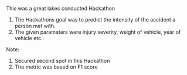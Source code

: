 This was a great lakes conducted Hackathon
1) The Hackathons goal was to predict the intensity of the accident a person met with.
2) The given paramaters were injury severity, weight of vehicle, year of vehicle etc..

Note:
1) Secured second spot in this Hackathon
2) The metric was based on F1 score